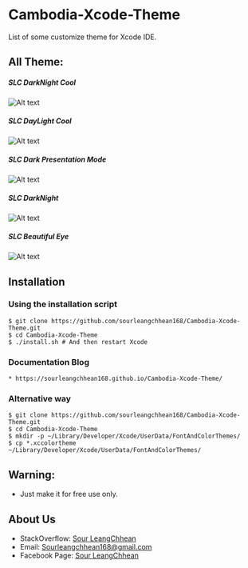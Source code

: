 # Cambodia-Xcode-Theme
List of some customize theme for Xcode IDE.

## All Theme:
##### SLC DarkNight Cool

![Alt text](https://image.ibb.co/iwgm6F/Screen_Shot_2017_03_15_at_1_29_10_PM.png "SLC DarkNight Cool")
##### SLC DayLight Cool

![Alt text](https://image.ibb.co/goW8La/Screen_Shot_2017_03_15_at_1_22_44_PM.png "SLC DayLight Cool")

##### SLC Dark Presentation Mode


![Alt text](https://image.ibb.co/enbKRF/Screen_Shot_2017_03_15_at_1_22_07_PM.png "SLC Presentation Mode")
##### SLC DarkNight

![Alt text](https://image.ibb.co/nnaM6F/Screen_Shot_2017_03_15_at_12_03_37_PM.png "SLC DarkNight")

##### SLC Beautiful Eye

![Alt text](https://image.ibb.co/gZkB8v/Screen_Shot_2017_03_17_at_1_21_00_PM.png "SLC Beautiful Eye")


Installation
---- 

### Using the installation script

    $ git clone https://github.com/sourleangchhean168/Cambodia-Xcode-Theme.git
    $ cd Cambodia-Xcode-Theme
    $ ./install.sh # And then restart Xcode

### Documentation Blog
    * https://sourleangchhean168.github.io/Cambodia-Xcode-Theme/

### Alternative way

    $ git clone https://github.com/sourleangchhean168/Cambodia-Xcode-Theme.git
    $ cd Cambodia-Xcode-Theme
    $ mkdir -p ~/Library/Developer/Xcode/UserData/FontAndColorThemes/
    $ cp *.xccolortheme ~/Library/Developer/Xcode/UserData/FontAndColorThemes/

Warning:
----    
* Just make it for free use only.

About Us
----
* StackOverflow: [Sour LeangChhean](http://stackoverflow.com/users/4935811/sour-leangchhean)
* Email: Sourleangchhean168@gmail.com
* Facebook Page: [Sour LeangChhean](https://www.facebook.com/sourleangchhean7/) 
    
    
    


